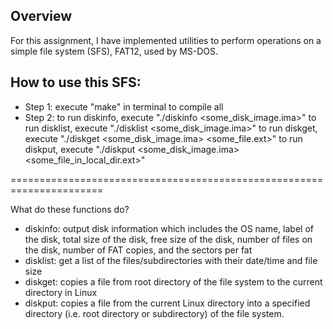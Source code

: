 ## Overview
For this assignment, I have implemented utilities to perform operations on a simple file system (SFS), FAT12, used by MS-DOS.

## How to use this SFS:
* Step 1: execute "make" in terminal to compile all
* Step 2: to run diskinfo, execute "./diskinfo <some_disk_image.ima>"
	to run disklist, execute "./disklist <some_disk_image.ima>"
	to run diskget, execute "./diskget <some_disk_image.ima> <some_file.ext>"
	to run diskput, execute "./diskput <some_disk_image.ima> <some_file_in_local_dir.ext>"

======================================================================

What do these functions do?
- diskinfo: output disk information which includes the OS name, label of the disk,
	total size of the disk, free size of the disk, number of files on the disk,
	number of FAT copies, and the sectors per fat
- disklist: get a list of the files/subdirectories with their date/time and file size
- diskget: copies a file from root directory of the file system to the current directory in Linux
- diskput: copies a file from the current Linux directory into a specified directory 
	(i.e. root directory or subdirectory) of the file system.
